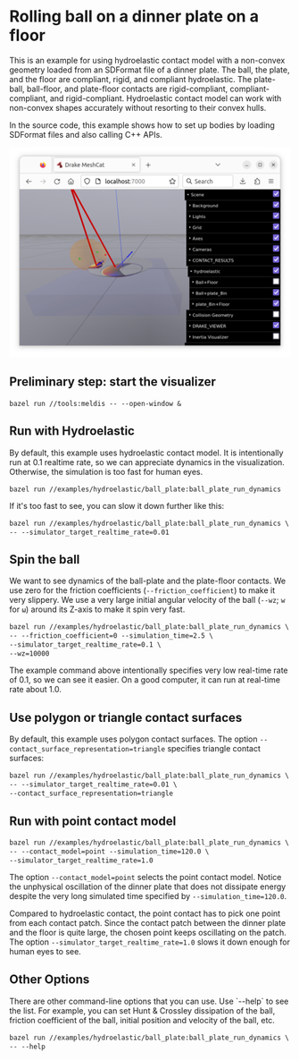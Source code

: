 <h1>Rolling ball on a dinner plate on a floor</h1>

This is an example for using hydroelastic contact model with a non-convex
geometry loaded from an SDFormat file of a dinner plate.
The ball, the plate, and the floor are compliant, rigid, and compliant
hydroelastic. The plate-ball, ball-floor, and plate-floor contacts are 
rigid-compliant, compliant-compliant, and rigid-compliant.
Hydroelastic contact model can work with non-convex shapes accurately
without resorting to their convex hulls.

In the source code, this example shows how to set up bodies by loading SDFormat
files and also calling C++ APIs.

![ball_plate](../../../multibody/hydroelastics/images/drake-vis-01.png)

<h2>Preliminary step: start the visualizer </h2>

```
bazel run //tools:meldis -- --open-window &
```

<h2>Run with Hydroelastic</h2>

By default, this example uses hydroelastic contact model.
It is intentionally run at 0.1 realtime rate, so we can appreciate dynamics
in the visualization. Otherwise, the simulation is too fast for human eyes.

```
bazel run //examples/hydroelastic/ball_plate:ball_plate_run_dynamics
```

If it's too fast to see, you can slow it down further like this:
```
bazel run //examples/hydroelastic/ball_plate:ball_plate_run_dynamics \
-- --simulator_target_realtime_rate=0.01
```

<h2>Spin the ball</h2>

We want to see dynamics of the ball-plate and the plate-floor contacts.
We use zero for the friction coefficients (`--friction_coefficient`) to make
it very slippery.
We use a very large initial angular velocity of the ball (`--wz`; `w` for `ω`)
around its Z-axis to make it spin very fast.

```
bazel run //examples/hydroelastic/ball_plate:ball_plate_run_dynamics \
-- --friction_coefficient=0 --simulation_time=2.5 \
--simulator_target_realtime_rate=0.1 \
--wz=10000
```

The example command above intentionally specifies very low real-time rate of
0.1, so we can see it easier.
On a good computer, it can run at real-time rate about 1.0.

<h2>Use polygon or triangle contact surfaces</h2>

By default, this example uses polygon contact surfaces. The option
`--contact_surface_representation=triangle` specifies triangle contact surfaces:
```
bazel run //examples/hydroelastic/ball_plate:ball_plate_run_dynamics \
-- --simulator_target_realtime_rate=0.01 \
--contact_surface_representation=triangle
```

<h2>Run with point contact model</h2>

```
bazel run //examples/hydroelastic/ball_plate:ball_plate_run_dynamics \
-- --contact_model=point --simulation_time=120.0 \
--simulator_target_realtime_rate=1.0
```

The option `--contact_model=point` selects the point contact model.
Notice the unphysical oscillation of the dinner plate that does not
dissipate energy despite the very long simulated time specified by
`--simulation_time=120.0`.

Compared to hydroelastic contact, the point contact has to pick one
point from each contact patch.
Since the contact patch between the dinner plate and the floor is quite large,
the chosen point keeps oscillating on the patch.
The option `--simulator_target_realtime_rate=1.0` slows it down enough for
human eyes to see.

<h2>Other Options</h2>
There are other command-line options that you can use. Use `--help` to see
the list. For example, you can set Hunt & Crossley dissipation of the ball,
friction coefficient of the ball, initial position and velocity of the ball,
etc.

```
bazel run //examples/hydroelastic/ball_plate:ball_plate_run_dynamics \
-- --help
```
